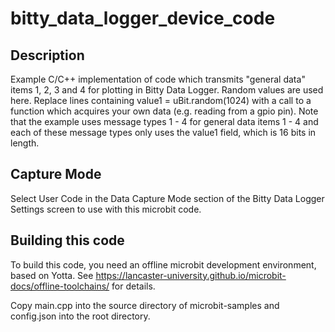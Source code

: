 # bitty_data_logger_device_code

## Description

Example C/C++ implementation of code which transmits "general data" items 1, 2, 3 and 4 for plotting in Bitty Data Logger. Random values are used here. Replace lines containing value1 = uBit.random(1024) with a call to a function which acquires your own data (e.g. reading from a gpio pin). Note that the example uses message types 1 - 4 for general data items 1 - 4 and each of these message types only uses the value1 field, which is 16 bits in length.

## Capture Mode
Select User Code in the Data Capture Mode section of the Bitty Data Logger Settings screen to use with this microbit code.

## Building this code

To build this code, you need an offline microbit development environment, based on Yotta. See https://lancaster-university.github.io/microbit-docs/offline-toolchains/ for details.

Copy main.cpp into the source directory of microbit-samples and config.json into the root directory.
